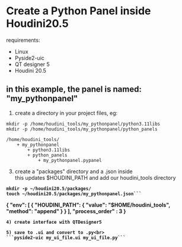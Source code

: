 
# Create a Python Panel inside Houdini20.5

requirements:

- Linux
- Pyside2-uic
- QT designer 5
- Houdini 20.5

## in this example, the panel is named: "my_pythonpanel"

1) create a directory in your project files, eg:<br>
```
mkdir -p /home/houdini_tools/my_pythonpanel/python3.11libs 
mkdir -p /home/houdini_tools/my_pythonpanel/python_panels
```

```
/home/houdini_tools/
    + my_pythonpanel
        + python3.11libs
        + python_panels
            + my_pythonpanel.pypanel
```

3) create a "packages" directory and a .json inside<br>
this updates $HOUDINI_PATH and add our houdini_tools directory<b>

```
mkdir -p ~/houdini20.5/packages/
touch ~/houdini20.5/packages/my_pythonpanel.json```
```
{
    "env": [
        {
            "HOUDINI_PATH": {
                "value": "$HOME/houdini_tools",
                "method": "append"
            }
        }
    ],
    "process_order" : 3
}
```
4) create interface with QTDesigner5

5) save to .ui and convert to .py<br>
```pyside2-uic my_ui_file.ui my_ui_file.py```




